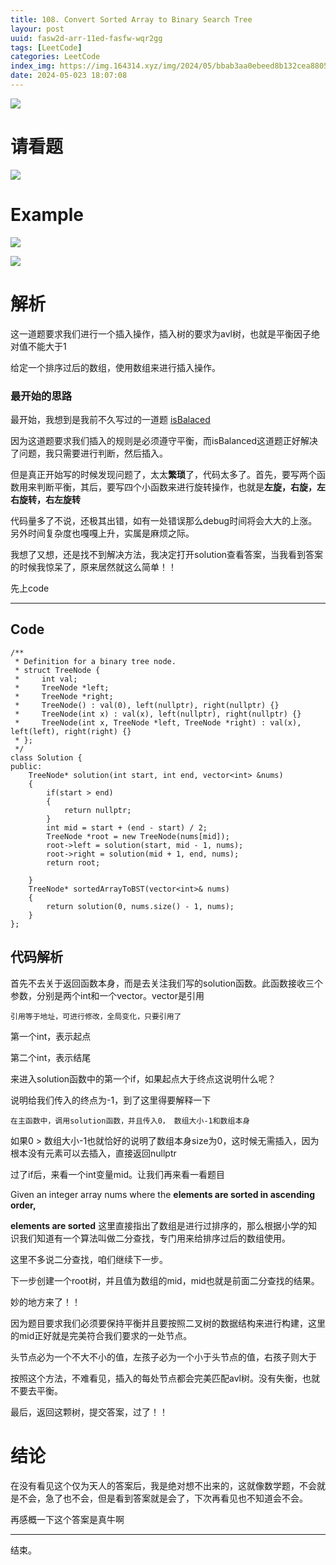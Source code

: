 ```yaml
---
title: 108. Convert Sorted Array to Binary Search Tree
layour: post
uuid: fasw2d-arr-11ed-fasfw-wqr2gg
tags: [LeetCode]
categories: LeetCode
index_img: https://img.164314.xyz/img/2024/05/bbab3aa0ebeed8b132cea8805230ceb2.png
date: 2024-05-023 18:07:08
---
```


![](https://img.164314.xyz/img/2024/05/bbab3aa0ebeed8b132cea8805230ceb2.png)


# 请看题
![](https://img.164314.xyz/img/2024/05/bea0d87069ed4e76f33a6236136522bc.png)


# Example

![](https://img.164314.xyz/img/2024/05/138cc8cee4207d3b692da8744f18413f.png)

![](https://img.164314.xyz/img/2024/05/576d443572ba6539b7a6276e3fe0b44e.png)

# 解析

这一道题要求我们进行一个插入操作，插入树的要求为avl树，也就是平衡因子绝对值不能大于1

给定一个排序过后的数组，使用数组来进行插入操作。

### 最开始的思路

最开始，我想到是我前不久写过的一道题 [isBalaced](https://linux.do/t/topic/73977?u=onewhite)

因为这道题要求我们插入的规则是必须遵守平衡，而isBalanced这道题正好解决了问题，我只需要进行判断，然后插入。

但是真正开始写的时候发现问题了，太太**繁琐**了，代码太多了。首先，要写两个函数用来判断平衡，其后，要写四个小函数来进行旋转操作，也就是**左旋，右旋，左右旋转，右左旋转**

代码量多了不说，还极其出错，如有一处错误那么debug时间将会大大的上涨。另外时间复杂度也嘎嘎上升，实属是麻烦之际。

我想了又想，还是找不到解决方法，我决定打开solution查看答案，当我看到答案的时候我惊呆了，原来居然就这么简单！！

先上code

----

## Code

```
/**
 * Definition for a binary tree node.
 * struct TreeNode {
 *     int val;
 *     TreeNode *left;
 *     TreeNode *right;
 *     TreeNode() : val(0), left(nullptr), right(nullptr) {}
 *     TreeNode(int x) : val(x), left(nullptr), right(nullptr) {}
 *     TreeNode(int x, TreeNode *left, TreeNode *right) : val(x), left(left), right(right) {}
 * };
 */
class Solution {
public:
    TreeNode* solution(int start, int end, vector<int> &nums)
    {
        if(start > end)
        {
            return nullptr;
        }
        int mid = start + (end - start) / 2;
        TreeNode *root = new TreeNode(nums[mid]);
        root->left = solution(start, mid - 1, nums);
        root->right = solution(mid + 1, end, nums);
        return root;
        
    }
    TreeNode* sortedArrayToBST(vector<int>& nums) 
    {
        return solution(0, nums.size() - 1, nums);
    }
};
```

## 代码解析

首先不去关于返回函数本身，而是去关注我们写的solution函数。此函数接收三个参数，分别是两个int和一个vector。vector是引用

```
引用等于地址，可进行修改，全局变化，只要引用了
```
第一个int，表示起点

第二个int，表示结尾

来进入solution函数中的第一个if，如果起点大于终点这说明什么呢？

说明给我们传入的终点为-1，到了这里得要解释一下

```
在主函数中，调用solution函数，并且传入0， 数组大小-1和数组本身
```

如果0 > 数组大小-1也就恰好的说明了数组本身size为0，这时候无需插入，因为根本没有元素可以去插入，直接返回nullptr

过了if后，来看一个int变量mid。让我们再来看一看题目

 Given an integer array nums where the **elements are sorted in ascending order,**

**elements are sorted** 这里直接指出了数组是进行过排序的，那么根据小学的知识我们知道有一个算法叫做二分查找，专门用来给排序过后的数组使用。

这里不多说二分查找，咱们继续下一步。

下一步创建一个root树，并且值为数组的mid，mid也就是前面二分查找的结果。

妙的地方来了！！

因为题目要求我们必须要保持平衡并且要按照二叉树的数据结构来进行构建，这里的mid正好就是完美符合我们要求的一处节点。

头节点必为一个不大不小的值，左孩子必为一个小于头节点的值，右孩子则大于

按照这个方法，不难看见，插入的每处节点都会完美匹配avl树。没有失衡，也就不要去平衡。

最后，返回这颗树，提交答案，过了！！

# 结论

在没有看见这个仅为天人的答案后，我是绝对想不出来的，这就像数学题，不会就是不会，急了也不会，但是看到答案就是会了，下次再看见也不知道会不会。

再感概一下这个答案是真牛啊

---
结束。
